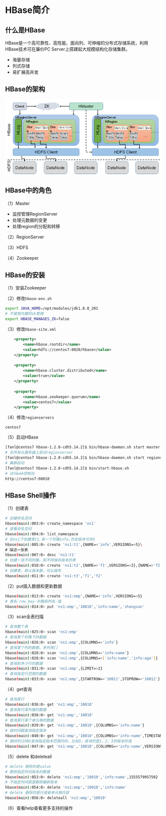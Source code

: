 # HBase简介

## 什么是HBase

HBase是一个高可靠性、高性能、面向列、可伸缩的分布式存储系统，利用HBase技术可在廉价PC Server上搭建起大规模结构化存储集群。

- 海量存储
- 列式存储
- 易扩展高并发

## HBase的架构

![架构](assets/20190418110129.png)

## HBase中的角色

（1）Master

- 监控管理RegionServer
- 处理元数据的变更
- 处理region的分配和转移

（2）RegionServer

（3）HDFS

（4）Zookeeper

## HBase的安装

（1）安装Zookeeper

（2）修改`hbase-env.sh`

```bash
export JAVA_HOME=/opt/modules/jdk1.8.0_201
# 不使用内置的zk管理
export HBASE_MANAGES_ZK=false
```

（3）修改`hbase-site.xml`

```xml
	<property>
		<name>hbase.rootdir</name>
		<value>hdfs://centos7:8020/hbase</value>
	</property>
	  
	<property>
		<name>hbase.cluster.distributed</name>
		<value>true</value>
	</property>
	  
	<property>
		<name>hbase.zookeeper.quorum</name>
		<value>centos7</value>
	</property>
```

（4）修改`regionservers` 

```
centos7
```

（5）启动HBase

```bash
[fanl@centos7 hbase-1.2.0-cdh5.14.2]$ bin/hbase-daemon.sh start master	
# 在所有从服务器上启动regionserver
[fanl@centos7 hbase-1.2.0-cdh5.14.2]$ bin/hbase-daemon.sh start regionserver
# 集群启动
[fanl@centos7 hbase-1.2.0-cdh5.14.2]$ bin/start-hbase.sh
# 访问web控制台
http://centos7:60010
```

## HBase Shell操作

（1）创建表

```bash
# 创建命名空间
hbase(main):003:0> create_namespace 'ns1'
# 查看命名空间
hbase(main):004:0> list_namespace
# 在ns1下创建表t1,有一个列簇info,历史版本可存5
hbase(main):005:0> create 'ns1:t1',{NAME=>'info',VERSIONS=>5}\
# 描述一张表
hbase(main):007:0> desc 'ns1:t1'
# 创建一张不同列簇，和不同保存版本的表
hbase(main):010:0> create 'ns1:t2',{NAME=>'f1',VERSIONS=>2},{NAME=>'f2',VERSIONS=>4},{NAME=>'f3'}
# 创建表，默认版本数，可以缩写
hbase(main):011:0> create 'ns1:t3','f1','f2'
```

（2）put插入数据和更新数据

```bash
hbase(main):013:0> create 'ns1:emp',{NAME=>'info',VERSIONS=>5}
# 表名-row_key-列簇和列名-值
hbase(main):014:0> put 'ns1:emp','10010','info:name','zhangsan'
```

（3）scan全表扫描

```bash
# 查询整个表
hbase(main):025:0> scan 'ns1:emp'
# 查询某个列簇下的数据
hbase(main):026:0> scan 'ns1:emp',{COLUMNS=>'info'}
# 查询某个列的数据，多列用[]
hbase(main):028:0> scan 'ns1:emp',{COLUMNS=>'info:name'}
hbase(main):028:0> scan 'ns1:emp',{COLUMNS=>['info:name','info:age']}
# 查询前多少行的数据
hbase(main):031:0> scan 'ns1:emp',{LIMIT=>2}
# 查询指定行范围的数据
hbase(main):033:0> scan 'ns1:emp',{STARTROW=>'10011',STOPROW=>'10012'}
```

（4）get查询

```bash
# 查询某行
hbase(main):036:0> get 'ns1:emp','10010'
# 查询某行某列簇的数据
hbase(main):038:0> get 'ns1:emp','10010'
# 查询某行某个单元格的数据
hbase(main):039:0> get 'ns1:emp','10010',{COLUMNS=>'info:name'}
# 按时间戳查询指定版本
hbase(main):040:0> get 'ns1:emp','10010',{COLUMNS=>'info:name',TIMESTAMP=>1555579957502}
# 按VERSIONS查询指定版本范围内的，比如3，查询的是1，2，3的版本的值
hbase(main):047:0> get 'ns1:emp','10010',{COLUMNS=>'info:name',VERSIONS=>2}
```

（5）delete 和deleteall

```bash
# delete 删除的是value
# 删除指定时间版本的数据
hbase(main):053:0> delete 'ns1:emp','10010','info:name',1555579957502
# 不指定时间就是删除最新版本
hbase(main):054:0> delete 'ns1:emp','10010','info:name'
# delete 删除的是行或者单元格内容
hbase(main):056:0> deleteall 'ns1:emp','10010'
```

（6）查看help查看更多支持的操作

